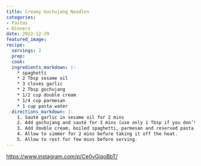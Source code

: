 ```yaml
---
title: Creamy Gochujang Noodles
categories:
- Pastas
- Dinners
date: 2022-12-29
featured_image:
recipe:
  servings: 2
  prep:
  cook:
  ingredients_markdown: |-
    * spaghetti
    * 2 Tbsp sesame oil
    * 3 cloves garlic
    * 2 Tbsp gochujang
    * 1/2 cup double cream
    * 1/4 cup parmesan
    * 1 cup pasta water
  directions_markdown: |-
    1. Sauté garlic in sesame oil for 2 mins
    2. Add gochujang and sauté for 3 mins (use only 1 Tbsp if you don’t want it as spicy, may need to add salt to your taste in this case)
    3. Add double cream, boiled spaghetti, parmesan and reserved pasta water, mix well.
    4. Allow to simmer for 2 mins before taking it off the heat.
    5. Allow to rest for few mins before serving. 
---
```

<https://www.instagram.com/p/Ce0vGjqoBbT/>